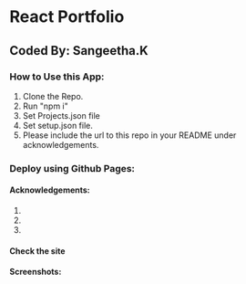 #  React Portfolio
## Coded By: Sangeetha.K

### How to Use this App:
1. Clone the Repo.
2. Run "npm i"
3. Set Projects.json file
4. Set setup.json file.
5. Please include the url to this repo in your README under acknowledgements. 


### Deploy using Github Pages:

#### Acknowledgements:
1. 
2. 
3.

#### Check the site

#### Screenshots:



